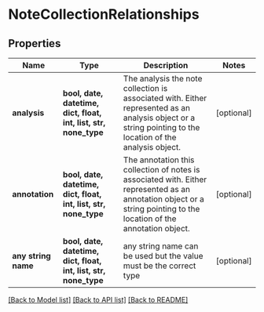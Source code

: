 # NoteCollectionRelationships


## Properties
Name | Type | Description | Notes
------------ | ------------- | ------------- | -------------
**analysis** | **bool, date, datetime, dict, float, int, list, str, none_type** | The analysis the note collection is associated with. Either represented as an analysis object or a string pointing to the location of the analysis object. | [optional] 
**annotation** | **bool, date, datetime, dict, float, int, list, str, none_type** | The annotation this collection of notes is associated with. Either represented as an annotation object or a string pointing to the location of the annotation object. | [optional] 
**any string name** | **bool, date, datetime, dict, float, int, list, str, none_type** | any string name can be used but the value must be the correct type | [optional]

[[Back to Model list]](../README.md#documentation-for-models) [[Back to API list]](../README.md#documentation-for-api-endpoints) [[Back to README]](../README.md)


